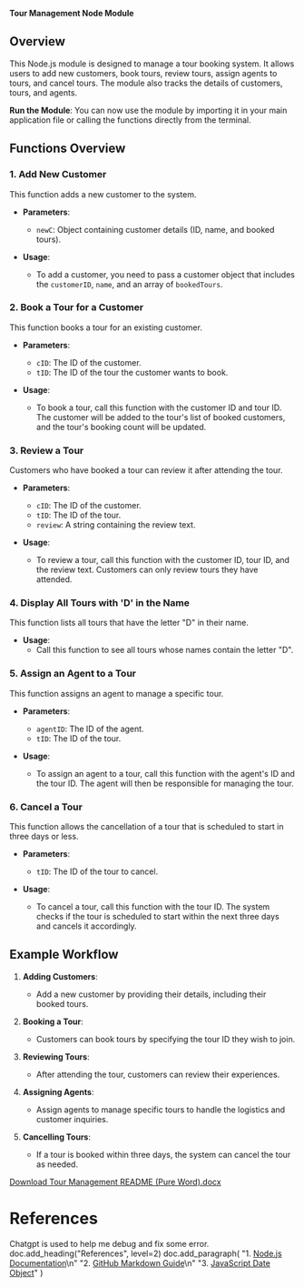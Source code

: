 

**Tour Management Node Module**

## Overview

This Node.js module is designed to manage a tour booking system. It allows users to add new customers, book tours, review tours, assign agents to tours, and cancel tours. The module also tracks the details of customers, tours, and agents.

**Run the Module**: You can now use the module by importing it in your main application file or calling the functions directly from the terminal.

## Functions Overview

### 1. **Add New Customer**

This function adds a new customer to the system.

- **Parameters**:
  - `newC`: Object containing customer details (ID, name, and booked tours).

- **Usage**:
  - To add a customer, you need to pass a customer object that includes the `customerID`, `name`, and an array of `bookedTours`.

### 2. **Book a Tour for a Customer**

This function books a tour for an existing customer.

- **Parameters**:
  - `cID`: The ID of the customer.
  - `tID`: The ID of the tour the customer wants to book.

- **Usage**:
  - To book a tour, call this function with the customer ID and tour ID. The customer will be added to the tour's list of booked customers, and the tour's booking count will be updated.

### 3. **Review a Tour**

Customers who have booked a tour can review it after attending the tour.

- **Parameters**:
  - `cID`: The ID of the customer.
  - `tID`: The ID of the tour.
  - `review`: A string containing the review text.

- **Usage**:
  - To review a tour, call this function with the customer ID, tour ID, and the review text. Customers can only review tours they have attended.

### 4. **Display All Tours with 'D' in the Name**

This function lists all tours that have the letter "D" in their name.

- **Usage**:
  - Call this function to see all tours whose names contain the letter "D".

### 5. **Assign an Agent to a Tour**

This function assigns an agent to manage a specific tour.

- **Parameters**:
  - `agentID`: The ID of the agent.
  - `tID`: The ID of the tour.

- **Usage**:
  - To assign an agent to a tour, call this function with the agent's ID and the tour ID. The agent will then be responsible for managing the tour.

### 6. **Cancel a Tour**

This function allows the cancellation of a tour that is scheduled to start in three days or less.

- **Parameters**:
  - `tID`: The ID of the tour to cancel.

- **Usage**:
  - To cancel a tour, call this function with the tour ID. The system checks if the tour is scheduled to start within the next three days and cancels it accordingly.

## Example Workflow

1. **Adding Customers**:
   - Add a new customer by providing their details, including their booked tours.
  
2. **Booking a Tour**:
   - Customers can book tours by specifying the tour ID they wish to join.
  
3. **Reviewing Tours**:
   - After attending the tour, customers can review their experiences.

4. **Assigning Agents**:
   - Assign agents to manage specific tours to handle the logistics and customer inquiries.

5. **Cancelling Tours**:
   - If a tour is booked within three days, the system can cancel the tour as needed.


[Download Tour Management README (Pure Word).docx](sandbox:/mnt/data/Tour_Management_README_Pure_Word.docx)
# References
Chatgpt is used to help me debug and fix some error. 
doc.add_heading("References", level=2)
doc.add_paragraph(
    "1. [Node.js Documentation](https://nodejs.org/en/docs)\n"
    "2. [GitHub Markdown Guide](https://docs.github.com/en/get-started/writing-on-github/getting-started-with-writing-and-formatting-on-github/basic-writing-and-formatting-syntax)\n"
    "3. [JavaScript Date Object](https://developer.mozilla.org/en-US/docs/Web/JavaScript/Reference/Global_Objects/Date)"
)

